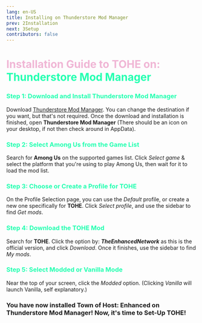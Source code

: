 ```yaml
---
lang: en-US
title: Installing on Thunderstore Mod Manager
prev: 2Installation
next: 3Setup
contributors: false
---
```


# <font color=#f0b6d5>Installation Guide to TOHE on: <font color=#23FFB0>Thunderstore Mod Manager</font></font>

### <font color=#23FFB0>Step 1: Download and Install Thunderstore Mod Manager</font>

Download [Thunderstore Mod Manager](https://www.overwolf.com/app/thunderstore-thunderstore_mod_manager). You can change the destination if you want, but that's not required. Once the download and installation is finished, open <b>Thunderstore Mod Manager</b> (There should be an icon on your desktop, if not then check around in AppData).

### <font color=#23FFB0>Step 2: Select Among Us from the Game List</font>

Search for <b>Among Us</b> on the supported games list. Click <i>Select game</i> & select the platform that you're using to play Among Us, then wait for it to load the mod list.

### <font color=#23FFB0>Step 3: Choose or Create a Profile for TOHE</font>

On the Profile Selection page, you can use the <i>Default</i> profile, or create a new one specifically for <b>TOHE</b>. Click <i>Select profile</i>, and use the sidebar to find <i>Get mods</i>. 

### <font color=#23FFB0>Step 4: Download the TOHE Mod</font>

Search for <b>TOHE</b>. Click the option by: <b><i>TheEnhancedNetwork</i></b> as this is the official version, and click <i>Download</i>. Once it finishes, use the sidebar to find <i>My mods</i>.

### <font color=#23FFB0>Step 5: Select Modded or Vanilla Mode</font>

Near the top of your screen, click the <i>Modded</i> option. (Clicking <i>Vanilla</i> will launch Vanilla, self explanatory.)

### You have now installed Town of Host: Enhanced on Thunderstore Mod Manager! Now, it's time to Set-Up TOHE!